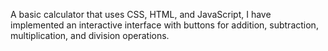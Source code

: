 A basic calculator that uses CSS, HTML, and JavaScript, I have implemented an
interactive interface with buttons for addition, subtraction, multiplication, and division
operations.
